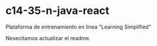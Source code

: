 # c14-35-n-java-react

Plataforma de entrenamiento en línea "Learning Simplified"

Nesecitamos actualizar el readme.
